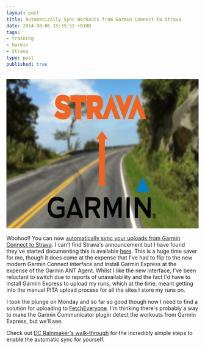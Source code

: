 ```yaml
---
layout: post
title: Automatically Sync Workouts from Garmin Connect to Strava
date: 2014-08-06 15:35:52 +0100
tags:
- training
- Garmin
- Strava
type: post
published: true
---
```

<img class="center" alt="Automatically Sync Workouts from Garmin Connect to Strava" src="/img/garmin-to-strava.png" width="700" height="392" />

Woohoo!! You can now <a href="http://garmin.blogs.com/my_weblog/2014/08/garmin-announces-partnerships-with-leading-fitness-applications-strava-mapmyfitness-and-endomondo.html" target="_blank">automatically sync your uploads from Garmin Connect to Strava</a>.  I can't find Strava's announcement but I have found they've started documenting this is available <a href="https://strava.zendesk.com/entries/48729094" target="_blank">here</a>.  This is a huge time saver for me, though it does come at the expense that I've had to flip to the new modern Garmin Connect interface and install Garmin Express at the expense of the Garmin ANT Agent.  Whilst I like the new interface, I've been reluctant to switch due to reports of unavailability and the fact I'd have to install Garmin Express to upload my runs, which at the time, meant getting into the manual PITA upload process for all the sites I store my runs on.

I took the plunge on Monday and so far so good though now I need to find a solution for uploading to <a href="http://www.fetcheveryone.com/" target="_blank">FetchEveryone</a>.  I'm thinking there's probably a way to make the Garmin Communicator plugin detect the workouts from Garmin Express, but we'll see.

Check out <a href="http://www.dcrainmaker.com/2014/08/automatic-mapmyfitness-endomondo.html" target="_blank">DC Rainmaker's walk-through</a> for the incredibly simple steps to enable the automatic sync for yourself.
